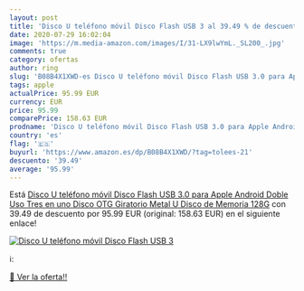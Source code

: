 ```yaml
---
layout: post
title: 'Disco U teléfono móvil Disco Flash USB 3 al 39.49 % de descuento'
date: 2020-07-29 16:02:04
image: 'https://m.media-amazon.com/images/I/31-LX9lwYmL._SL200_.jpg'
comments: true
category: ofertas
author: ring
slug: 'B08B4X1XWD-es Disco U teléfono móvil Disco Flash USB 3.0 para Apple...'
tags: apple
actualPrice: 95.99 EUR
currency: EUR
price: 95.99
comparePrice: 158.63 EUR
prodname: 'Disco U teléfono móvil Disco Flash USB 3.0 para Apple Android Doble Uso Tres en uno Disco OTG Giratorio Metal U Disco de Memoria 128G'
country: 'es'
flag: '🇪🇸'
buyurl: 'https://www.amazon.es/dp/B08B4X1XWD/?tag=tolees-21'
descuento: '39.49'
average: '95.99'
---
```


Está [Disco U teléfono móvil Disco Flash USB 3.0 para Apple Android Doble Uso Tres en uno Disco OTG Giratorio Metal U Disco de Memoria 128G](https://www.amazon.es/dp/B08B4X1XWD/?tag=tolees-21) con 39.49 de descuento por 95.99 EUR (original: 158.63 EUR) en el siguiente enlace!

[![Disco U teléfono móvil Disco Flash USB 3](https://m.media-amazon.com/images/I/31-LX9lwYmL._SL200_.jpg)](https://www.amazon.es/dp/B08B4X1XWD/?tag=tolees-21)

ℹ️:


[🛒 Ver la oferta!!](https://www.amazon.es/dp/B08B4X1XWD/?tag=tolees-21)
